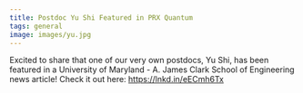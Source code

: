 ```yaml
---
title: Postdoc Yu Shi Featured in PRX Quantum
tags: general
image: images/yu.jpg
---
```


Excited to share that one of our very own postdocs, Yu Shi, has been featured in a University of Maryland - A. James Clark School of Engineering news article! Check it out here: https://lnkd.in/eECmh6Tx